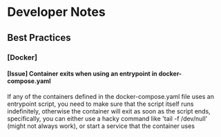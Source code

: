 # Developer Notes

## Best Practices

### [Docker]
#### [Issue] Container exits when using an entrypoint in docker-compose.yaml

If any of the containers defined in the docker-compose.yaml file uses an entrypoint script,
you need to make sure that the script itself runs indefinitely, otherwise the container will exit
as soon as the script ends, specifically, you can either use a hacky command like 'tail -f /dev/null'
(might not always work), or start a service that the container uses